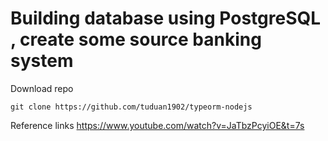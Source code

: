 # Building database using PostgreSQL , create some source banking system
Download repo 
```
git clone https://github.com/tuduan1902/typeorm-nodejs
```
Reference links https://www.youtube.com/watch?v=JaTbzPcyiOE&t=7s
